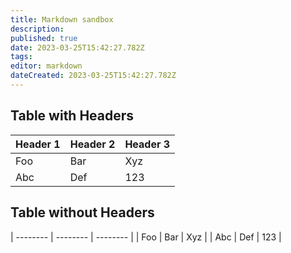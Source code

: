 ```yaml
---
title: Markdown sandbox
description: 
published: true
date: 2023-03-25T15:42:27.782Z
tags: 
editor: markdown
dateCreated: 2023-03-25T15:42:27.782Z
---
```


## Table with Headers

| Header 1 | Header 2 | Header 3 |
| -------- | -------- | -------- |
| Foo      | Bar      | Xyz      |
| Abc      | Def      | 123      |


## Table without Headers

| -------- | -------- | -------- |
| Foo      | Bar      | Xyz      |
| Abc      | Def      | 123      |